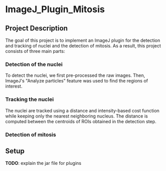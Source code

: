 # ImageJ_Plugin_Mitosis

## Project Description

The goal of this project is to implement an ImageJ plugin for the detection and tracking of nuclei and the detection of mitosis. As a result, this project consists of three main parts:

### Detection of the nuclei

To detect the nuclei, we first pre-processed the raw images. Then, ImageJ's "Analyze particles" feature was used to find the regions of interest. 

### Tracking the nuclei

The nuclei are tracked using a distance and intensity-based cost function while keeping only the nearest neighboring nucleus. The distance is computed between the centroids of ROIs obtained in the detection step. 

### Detection of mitosis



## Setup

**TODO**: explain the jar file for plugins
